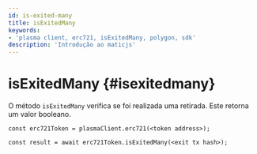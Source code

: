 ```yaml
---
id: is-exited-many
title: isExitedMany
keywords:
- 'plasma client, erc721, isExitedMany, polygon, sdk'
description: 'Introdução ao maticjs'
---
```


# isExitedMany {#isexitedmany}

O método `isExitedMany` verifica se foi realizada uma retirada. Este retorna um valor booleano.

```
const erc721Token = plasmaClient.erc721(<token address>);

const result = await erc721Token.isExitedMany(<exit tx hash>);

```
